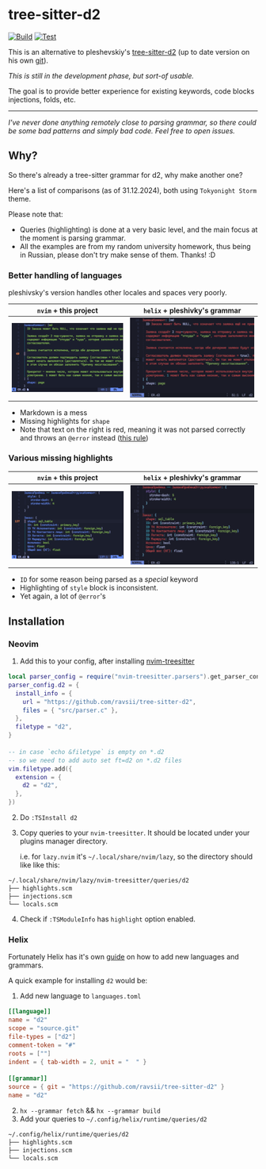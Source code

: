 # tree-sitter-d2

[![Build](https://github.com/ravsii/tree-sitter-d2/actions/workflows/build.yml/badge.svg?branch=main)](https://github.com/ravsii/tree-sitter-d2/actions/workflows/build.yml)
[![Test](https://github.com/ravsii/tree-sitter-d2/actions/workflows/test.yml/badge.svg?branch=main)](https://github.com/ravsii/tree-sitter-d2/actions/workflows/test.yml)

This is an alternative to pleshevskiy's [tree-sitter-d2] (up to date version on his own [git]).

[tree-sitter-d2]: https://github.com/pleshevskiy/tree-sitter-d2
[git]: (https://git.pleshevski.ru/pleshevskiy/tree-sitter-d2)

_This is still in the development phase, but sort-of usable._

The goal is to provide better experience for existing keywords, code blocks
injections, folds, etc.

---

_I've never done anything remotely close to parsing grammar, so there could be
some bad patterns and simply bad code. Feel free to open issues._

## Why?

So there's already a tree-sitter grammar for d2, why make another one?

Here's a list of comparisons (as of 31.12.2024), both using `Tokyonight Storm`
theme.

Please note that:

- Queries (highlighting) is done at a very basic level, and the main focus at
  the moment is parsing grammar.
- All the examples are from my random university homework, thus being in
  Russian, please don't try make sense of them. Thanks! :D

### Better handling of languages

pleshivsky's version handles other locales and spaces very poorly.

| `nvim` + this project               | `helix` + pleshivky's grammar            |
| ----------------------------------- | ---------------------------------------- |
| ![this](./img/comparison1-nvim.png) | ![pleshiski's](./img/comparison1-hx.png) |

- Markdown is a mess
- Missing highlights for `shape`
- Note that text on the right is red, meaning it was not parsed correctly and
  throws an `@error` instead ([this rule])

[this rule]: https://git.pleshevski.ru/pleshevskiy/tree-sitter-d2/src/branch/main/queries/highlights.scm#L61

### Various missing highlights

| `nvim` + this project               | `helix` + pleshivky's grammar            |
| ----------------------------------- | ---------------------------------------- |
| ![this](./img/comparison2-nvim.png) | ![pleshiski's](./img/comparison2-hx.png) |

- `ID` for some reason being parsed as a _special_ keyword
- Highlighting of `style` block is inconsistent.
- Yet again, a lot of `@error`'s

## Installation

### Neovim

1. Add this to your config, after installing [nvim-treesitter]

[nvim-treesitter]: https://github.com/nvim-treesitter/nvim-treesitter

```lua
local parser_config = require("nvim-treesitter.parsers").get_parser_configs()
parser_config.d2 = {
  install_info = {
    url = "https://github.com/ravsii/tree-sitter-d2",
    files = { "src/parser.c" },
  },
  filetype = "d2",
}

-- in case `echo &filetype` is empty on *.d2
-- so we need to add auto set ft=d2 on *.d2 files
vim.filetype.add({
  extension = {
    d2 = "d2",
  },
})
```

2. Do `:TSInstall d2`

3. Copy queries to your `nvim-treesitter`. It should be located under your
   plugins manager directory.

   i.e. for `lazy.nvim` it's `~/.local/share/nvim/lazy`, so the directory
   should like like this:

```text
~/.local/share/nvim/lazy/nvim-treesitter/queries/d2
├── highlights.scm
├── injections.scm
└── locals.scm
```

4. Check if `:TSModuleInfo` has `highlight` option enabled.

### Helix

Fortunately Helix has it's own [guide] on how to add new languages and
grammars.

[guide]: https://docs.helix-editor.com/guides/adding_languages.html

A quick example for installing `d2` would be:

1. Add new language to `languages.toml`

```toml
[[language]]
name = "d2"
scope = "source.git"
file-types = ["d2"]
comment-token = "#"
roots = [""]
indent = { tab-width = 2, unit = "  " }

[[grammar]]
source = { git = "https://github.com/ravsii/tree-sitter-d2" }
name = "d2"

```

2. `hx --grammar fetch` && `hx --grammar build`
3. Add your queries to `~/.config/helix/runtime/queries/d2`

```text
~/.config/helix/runtime/queries/d2
├── highlights.scm
├── injections.scm
└── locals.scm
```
